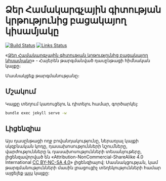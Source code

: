 # Ձեր Համակարգչային գիտության կրթությունից բացակայող կիսամյակը

[![Build Status](https://github.com/missing-semester/missing-semester/workflows/Build/badge.svg)](https://github.com/missing-semester/missing-semester/actions?query=workflow%3ABuild) [![Links Status](https://github.com/missing-semester/missing-semester/workflows/Links/badge.svg)](https://github.com/missing-semester/missing-semester/actions?query=workflow%3ALinks)

«[Ձեր Համակարգչային գիտության կրթությունից բացակայող կիսամյակը](https://missing.csail.mit.edu/)» - Հայերեն թարգմանված դասընթացի հիմնական կայքը։

Մասնակցեք թարգմանությանը։

## Մշակում

Կայքը տեղում կառուցելու և դիտելու համար, գործարկել:

```bash
bundle exec jekyll serve -w
```

## Լիցենզիա

Այս դասընթացի ողջ բովանդակությունը, ներառյալ կայքի սկզբնական կոդը, դասախոսությունների նշումները, վարժությունները և դասախոսությունների տեսանյութերը, լիցենզավորված են «Attribution-NonCommercial-ShareAlike 4.0 International [CC BY-NC-SA 4.0](https://creativecommons.org/licenses/by-nc-sa/4.0/)» լիցենզիայով:
Մասնակցության, կամ թարգմանությունների մասին լրացուցիչ տեղեկությունների համար այցելեք [այս](https://missing.csail.mit.edu/license) կայքը: